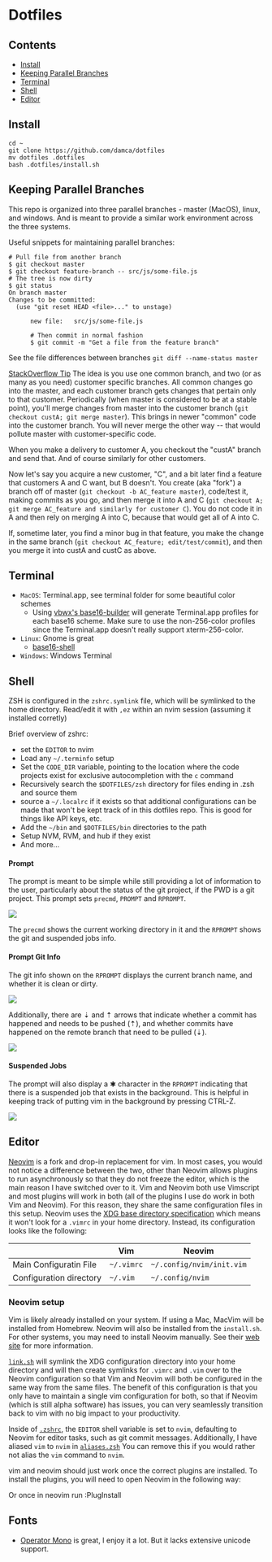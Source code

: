 # Dotfiles

## Contents

+ [Install](#Install)
+ [Keeping Parallel Branches](#keeping-parallel-branches)
+ [Terminal](#Terminal)
+ [Shell](#Shell)
+ [Editor](#Editor)

## Install

```
cd ~
git clone https://github.com/damca/dotfiles
mv dotfiles .dotfiles
bash .dotfiles/install.sh
```

## Keeping Parallel Branches

This repo is organized into three parallel branches - master (MacOS), linux, and windows. And is meant to provide a similar work environment across the three systems.

Useful snippets for maintaining parallel branches:
```
# Pull file from another branch
$ git checkout master
$ git checkout feature-branch -- src/js/some-file.js
# The tree is now dirty
$ git status
On branch master
Changes to be committed:
  (use "git reset HEAD <file>..." to unstage)

      new file:   src/js/some-file.js

      # Then commit in normal fashion
      $ git commit -m "Get a file from the feature branch"
```

See the file differences between branches `git diff --name-status master`

[StackOverflow Tip](https://stackoverflow.com/a/24978991)
The idea is you use one common branch, and two (or as many as you need) customer specific branches. All common changes go into the master, and each customer branch gets changes that pertain only to that customer. Periodically (when master is considered to be at a stable point), you'll merge changes from master into the customer branch (`git checkout custA; git merge master`). This brings in newer "common" code into the customer branch. You will never merge the other way -- that would pollute master with customer-specific code.

When you make a delivery to customer A, you checkout the "custA" branch and send that. And of course similarly for other customers.

Now let's say you acquire a new customer, "C", and a bit later find a feature that customers A and C want, but B doesn't. You create (aka "fork") a branch off of master (`git checkout -b AC_feature master`), code/test it, making commits as you go, and then merge it into A and C (`git checkout A; git merge AC_feature and similarly for customer C`). You do not code it in A and then rely on merging A into C, because that would get all of A into C.

If, sometime later, you find a minor bug in that feature, you make the change in the same branch (`git checkout AC_feature; edit/test/commit`), and then you merge it into custA and custC as above.


## Terminal

  * `MacOS`: Terminal.app, see terminal folder for some beautiful color schemes
    * Using [vbwx's base16-builder](https://github.com/vbwx/base16-builder-php) will generate Terminal.app profiles for each base16 scheme. Make sure to use the non-256-color profiles since the Terminal.app doesn't really support xterm-256-color.
  * `Linux`: Gnome is great
    * [base16-shell](https://github.com/chriskempson/base16-shell)
  * `Windows`: Windows Terminal


## Shell

ZSH is configured in the `zshrc.symlink` file, which will be symlinked to the home directory. Read/edit it with `,ez` within an nvim session (assuming it installed corretly)

Brief overview of zshrc:
* set the `EDITOR` to nvim
* Load any `~/.terminfo` setup
* Set the `CODE_DIR` variable, pointing to the location where the code projects exist for exclusive autocompletion with the `c` command
* Recursively search the `$DOTFILES/zsh` directory for files ending in .zsh and source them
* source a `~/.localrc` if it exists so that additional configurations can be made that won't be kept track of in this dotfiles repo. This is good for things like API keys, etc.
* Add the `~/bin` and `$DOTFILES/bin` directories to the path
* Setup NVM, RVM, and hub if they exist
* And more...


#### Prompt

The prompt is meant to be simple while still providing a lot of information to the user, particularly about the status of the git project, if the PWD is a git project. This prompt sets `precmd`, `PROMPT` and `RPROMPT`.

![](http://nicknisi.com/share/prompt.png)

The `precmd` shows the current working directory in it and the `RPROMPT` shows the git and suspended jobs info.

#### Prompt Git Info

The git info shown on the `RPROMPT` displays the current branch name, and whether it is clean or dirty.

![](http://nicknisi.com/share/git-branch-state.png)

Additionally, there are ⇣ and ⇡ arrows that indicate whether a commit has happened and needs to be pushed (⇡), and whether commits have happened on the remote branch that need to be pulled (⇣).

![](http://nicknisi.com/share/git-arrows.png)

#### Suspended Jobs

The prompt will also display a ✱ character in the `RPROMPT` indicating that there is a suspended job that exists in the background. This is helpful in keeping track of putting vim in the background by pressing CTRL-Z.

![](http://nicknisi.com/share/suspended-jobs.png)

## Editor

[Neovim](https://neovim.io/) is a fork and drop-in replacement for vim. In most cases, you would not notice a difference between the two, other than Neovim allows plugins to run asynchronously so that they do not freeze the editor, which is the main reason I have switched over to it. Vim and Neovim both use Vimscript and most plugins will work in both (all of the plugins I use do work in both Vim and Neovim). For this reason, they share the same configuration files in this setup. Neovim uses the [XDG base directory specification](http://standards.freedesktop.org/basedir-spec/basedir-spec-latest.html) which means it won't look for a `.vimrc` in your home directory. Instead, its configuration looks like the following:

|                         | Vim        | Neovim                    |
|-------------------------|------------|---------------------------|
| Main Configuratin File  | `~/.vimrc` | `~/.config/nvim/init.vim` |
| Configuration directory | `~/.vim`   | `~/.config/nvim`          |


### Neovim setup

Vim is likely already installed on your system. If using a Mac, MacVim will be installed from Homebrew. Neovim will also be installed from the `install.sh`. For other systems, you may need to install Neovim manually. See their [web site](https://neovim.io) for more information.

[`link.sh`](install/link.sh) will symlink the XDG configuration directory into your home directory and will then create symlinks for `.vimrc` and `.vim` over to the Neovim configuration so that Vim and Neovim will both be configured in the same way from the same files. The benefit of this configuration is that you only have to maintain a single vim configuration for both, so that if Neovim (which is still alpha software) has issues, you can very seamlessly transition back to vim with no big impact to your productivity.

Inside of [`.zshrc`](zsh/zshrc.symlink), the `EDITOR` shell variable is set to `nvim`, defaulting to Neovim for editor tasks, such as git commit messages. Additionally, I have aliased `vim` to `nvim` in [`aliases.zsh`](zsh/aliases.zsh) You can remove this if you would rather not alias the `vim` command to `nvim`.

vim and neovim should just work once the correct plugins are installed. To install the plugins, you will need to open Neovim in the following way:

Or once in neovim run :PlugInstall

## Fonts

* [Operator Mono](https://www.typography.com/fonts/operator/styles) is great, I enjoy it a lot. But it lacks extensive unicode support.

